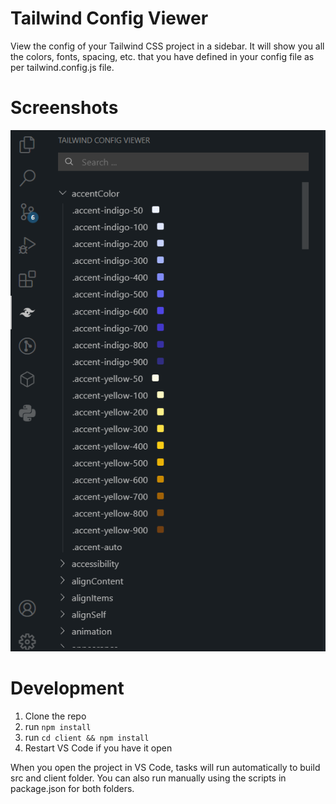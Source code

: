 # Tailwind Config Viewer
View the config of your Tailwind CSS project in a sidebar. It will show you all the colors, fonts, spacing, etc. that you have defined in your config file as per tailwind.config.js file.

# Screenshots
![Alt text](screenshots/accent-colors.png)

# Development
1. Clone the repo
2. run `npm install`
3. run `cd client && npm install`
4. Restart VS Code if you have it open

When you open the project in VS Code, tasks will run automatically to build src and client folder. You can also run manually using the scripts in package.json for both folders.